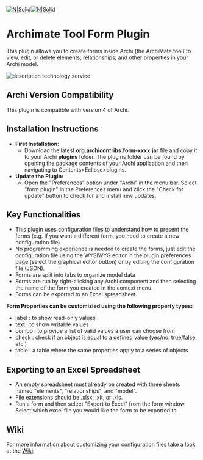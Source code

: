 [![N|Solid](http://www.archimatetool.com/img/archi_logo.png)](http://www.archimatetool.com/)[![N|Solid](http://www.archimatetool.com/img/archi_text.png)](http://www.archimatetool.com/)
# Archimate Tool Form Plugin
This plugin allows you to create forms inside Archi (the ArchiMate tool) to view, edit, or delete
elements, relationships, and other properties in your Archi model. 

![description technology service](https://github.com/audreykoz/form-plugin/blob/master/sources/help/img/example_gif.gif)
## Archi Version Compatibility
This plugin is compatible with version 4 of Archi.

## Installation Instructions
* **First Installation:**
  * Download the latest **org.archicontribs.form-xxxx.jar** file and copy it to your Archi **plugins** 
    folder. The plugins folder can be found by opening the package contents of your Archi application 
    and then navigating to Contents>Eclipse>plugins. 
* **Update the Plugin:**
  * Open the "Preferences" option under "Archi" in the menu bar. 
    Select "form plugin" in the Preferences menu and click the "Check for update"
    button to check for and install new updates.
  
## Key Functionalities
* This plugin uses configuration files to understand how to present the forms (e.g. if you want a different form, you need to create a new configuration file)
* No programming experience is needed to create the forms, just edit the configuration file using the 
WYSIWYG editor in the plugin preferences page (select the graphical editor button) or by editing the configuration file (JSON).
* Forms are split into tabs to organize model data
* Forms are run by right-clicking any Archi component and then selecting the name of the form you created in the context menu.
* Forms can be exported to an Excel spreadsheet

**Form Properties can be customizied using the following property types:**
* label : to show read-only values
* text : to show writable values 
* combo : to provide a list of valid values a user can choose from
* check : check if an object is equal to a defined value (yes/no, true/false, etc.)
* table : a table where the same properties apply to a series of objects

## Exporting to an Excel Spreadsheet 
* An empty spreadsheet must already be created with three sheets named "elements", "relationships", and "model". 
* File extensions should be .xlsx, .xlt, or .xls. 
* Run a form and then select "Export to Excel" from the form window. Select which excel file you would like the form to be exported to.

## Wiki
For more information about customizing your configuration files take a look at the [Wiki](https://github.com/archi-contribs/form-plugin/wiki).
 

